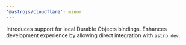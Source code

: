```yaml
---
'@astrojs/cloudflare': minor
---
```


Introduces support for local Durable Objects bindings. Enhances development experience by allowing direct integration with `astro dev`.
